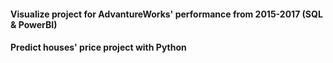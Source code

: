 #### Visualize project for AdvantureWorks' performance from 2015-2017 (SQL & PowerBI)
#### Predict houses' price project with Python
